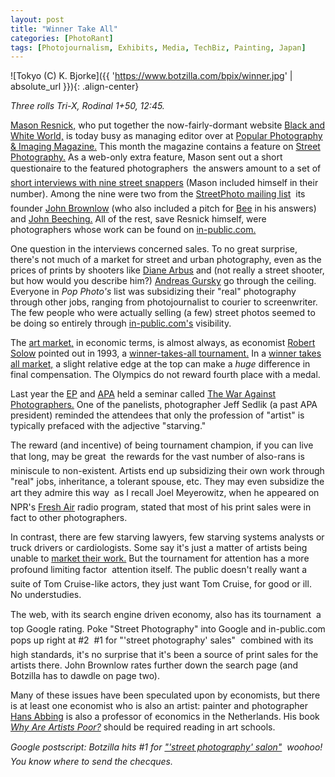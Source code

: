 ```yaml
---
layout: post
title: "Winner Take All"
categories: [PhotoRant]
tags: [Photojournalism, Exhibits, Media, TechBiz, Painting, Japan]
---
```



![Tokyo (C) K. Bjorke]({{ 'https://www.botzilla.com/bpix/winner.jpg' | absolute_url }}){: .align-center}


<i>Three rolls Tri-X, Rodinal 1+50, 12:45.</i>

<a href="http://www.photogs.com/pedestrianphotos/" rel="aquaintance">Mason Resnick,</a> who put together the now-fairly-dormant website <a href="http://www.photogs.com/bwworld/">Black and White World,</a> is today busy as managing editor over at <a href="http://www.popphoto.com/">Popular Photography &amp; Imaging Magazine.</a> This month the magazine contains a feature on <a href="/photo/salon/gindex.html">Street Photography.</a> As a web-only extra feature, Mason sent out a short questionaire to the featured photographers &#151; the answers amount to a set of <a href="http://www.popularphotography.com/article.asp?section_id=5&article_id=855&page_number=1">short interviews with nine street snappers</a> (Mason included himself in their number). Among the nine were two from the <a href="http://lists.topica.com/lists/streetphoto/">StreetPhoto mailing list</a> &#151; its founder <a href="http://www.johnbrownlow.com/" rel="friend">John Brownlow</a> (who also included a pitch for <a href="http://www.beeflowers.com/" rel="friend">Bee</a> in his answers) and <a href="http://staff.bath.ac.uk/bssjrb/Photographic/photo.htm" rel="colleague">John Beeching.</a> All of the rest, save Resnick himself, were photographers whose work can be found on <a href="http://www.in-public.com/">in-public.com.</a>

One question in the interviews concerned sales. To no great surprise, there's not much of a market for street and urban photography, even as the prices of prints by shooters like <a href="http://www.artistsearch.com/artists/DIANE_ARBUS.htm">Diane Arbus</a> and (not really a street shooter, but how would you describe him?) <a href="http://www.artistsearch.com/artists/GURSKY_ANDREAS.htm">Andreas Gursky</a> go through the ceiling. Everyone in <i>Pop Photo's</i> list was subsidizing their "real" photography through other jobs, ranging from photojournalist to courier to screenwriter. The few people who were actually selling (a few) street photos seemed to be doing so entirely through <a href="http://www.in-public.com/">in-public.com's</a> visibility.

<!--more-->
The <a href="http://www.artistsearch.com/">art market,</a> in economic terms, is almost always, as economist <a href="/blog/archives/000303.html">Robert Solow</a> pointed out in 1993, a <a href="http://www.pewarts.org/1993speech.html">winner-takes-all tournament.</a> In a <a href="http://www.economist.com/research/Economics/alphabetic.cfm?LETTER=W#WINNER%2DTAKES%2DALL%20MARKETS">winner takes all market,</a> a slight relative edge at the top can make a <i>huge</i> difference in final compensation. The Olympics do not reward fourth place with a medal.

Last year the <a href="www.editorialphoto.com">EP</a> and <a href="http://www.apanational.com/">APA</a> held a seminar called <a href="www.editorialphoto.com/education/wap.pdf">The War Against Photographers.</a> One of the panelists, photographer Jeff Sedlik (a past APA president) reminded the attendees that only the profession of "artist" is typically prefaced with the adjective "starving."

The reward (and incentive) of being tournament champion, if you can live that long, may be great &#151; the rewards for the vast number of also-rans is miniscule to non-existent. Artists end up subsidizing their own work through "real" jobs, inheritance, a tolerant spouse, etc. They may even subsidize the art they admire this way &#151; as I recall Joel Meyerowitz, when he appeared on NPR's <a href="http://freshair.npr.org/">Fresh Air</a> radio program, stated that most of his print sales were in fact to other photographers.

In contrast, there are few starving lawyers, few starving systems analysts or truck drivers or cardiologists. Some say it's just a matter of artists being unable to <a href="http://www.marketing4artists.net/">market their work.</a> But the tournament for attention has a more profound limiting factor &#151; attention itself. The public doesn't really want a suite of Tom Cruise-like actors, they just want Tom Cruise, for good or ill. No understudies.

The web, with its search engine driven economy, also has its tournament &#151; a top Google rating. Poke "Street Photography" into Google and in-public.com pops up right at #2 &#151; #1 for "'street photography' sales" &#151; combined with its high standards, it's no surprise that it's been a source of print sales for the artists there. John Brownlow rates further down the search page (and Botzilla has to dawdle on page two). 

Many of these issues have been speculated upon by economists, but there is at least one economist who is also an artist: painter and photographer <a href="http://www.xs4all.nl/~abbing/">Hans Abbing</a> is also a professor of economics in the Netherlands. His book <a href="http://www.xs4all.nl/~abbing/DOCeconomist/new_book.htm"><cite>Why Are Artists Poor?</cite></a> should be required reading in art schools.

<i>Google postscript: Botzilla hits #1 for <a href="http://www.google.com/search?hl=en&lr=&ie=UTF-8&oe=UTF-8&q=%22street+photography%22+salon&btnG=Search">"'street photography' salon"</a> &#151; woohoo! You know where to send the checques.</i>
